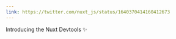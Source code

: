 ```yaml
---
link: https://twitter.com/nuxt_js/status/1640370414160412673
---
```


Introducing the Nuxt Devtools ✨
